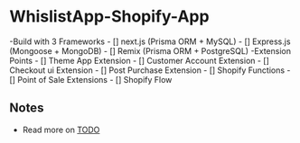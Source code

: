 # WhislistApp-Shopify-App

-Build with 3 Frameworks
    - [] next.js (Prisma ORM + MySQL)
    - [] Express.js (Mongoose + MongoDB)
    - [] Remix (Prisma ORM + PostgreSQL)
-Extension Points
    - [] Theme App Extension
    - [] Customer Account Extension
    - [] Checkout ui Extension
    - [] Post Purchase Extension
    - [] Shopify Functions
    - [] Point of Sale Extensions
    - [] Shopify Flow
## Notes 

- Read more on [TODO](./TODO.md)